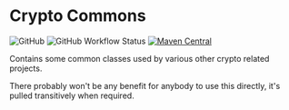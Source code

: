 Crypto Commons
===============
![GitHub](https://img.shields.io/github/license/osslabz/crypto-commons)
![GitHub Workflow Status](https://img.shields.io/github/actions/workflow/status/osslabz/crypto-commons/maven.yml?branch=main)
[![Maven Central](https://img.shields.io/maven-central/v/net.osslabz/crypto-commons?label=Maven%20Central)](https://search.maven.org/artifact/net.osslabz/crypto-commons)

Contains some common classes used by various other crypto related projects.

There probably won't be any benefit for anybody to use this directly, it's pulled transitively when required.